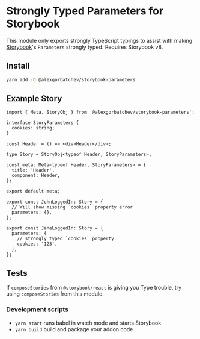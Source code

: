 # Strongly Typed Parameters for Storybook

This module only exports strongly TypeScript typings to assist with making [Storybook](https://storybook.js.org/)'s `Parameters` strongly typed. Requires
Storybook v8.

## Install

```sh
yarn add -D @alexgorbatchev/storybook-parameters
```

## Example Story

```tsx
import { Meta, StoryObj } from '@alexgorbatchev/storybook-parameters';

interface StoryParameters {
  cookies: string;
}

const Header = () => <div>Header</div>;

type Story = StoryObj<typeof Header, StoryParameters>;

const meta: Meta<typeof Header, StoryParameters> = {
  title: 'Header',
  component: Header,
};

export default meta;

export const JohnLoggedIn: Story = {
  // Will show missing `cookies` property error
  parameters: {},
};

export const JaneLoggedIn: Story = {
  parameters: {
    // strongly typed `cookies` property
    cookies: '123',
  },
};
```

## Tests

If `composeStories` from `@storybook/react` is giving you Type trouble, try using `composeStories` from this module.

### Development scripts

- `yarn start` runs babel in watch mode and starts Storybook
- `yarn build` build and package your addon code
